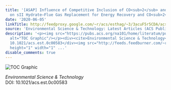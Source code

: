 ```yaml
---
title: '[ASAP] Influence of Competitive Inclusion of CO<sub>2</sub> and N<sub>2</sub>
  on sII Hydrate–Flue Gas Replacement for Energy Recovery and CO<sub>2</sub> Sequestration'
date: '2020-06-05'
linkTitle: http://feedproxy.google.com/~r/acs/esthag/~3/3acuF5r5CDA/acs.est.0c00583
source: 'Environmental Science & Technology: Latest Articles (ACS Publications)'
description: '<p><img src="https://pubs.acs.org/na101/home/literatum/publisher/achs/journals/content/esthag/0/esthag.ahead-of-print/acs.est.0c00583/20200605/images/medium/es0c00583_0007.gif"
  alt="TOC Graphic"/></p><div><cite>Environmental Science & Technology</cite></div><div>DOI:
  10.1021/acs.est.0c00583</div><img src="http://feeds.feedburner.com/~r/acs/esthag/~4/3acuF5r5CDA"
  height="1" width="1" ...'
disable_comments: true
---
```

<p><img src="https://pubs.acs.org/na101/home/literatum/publisher/achs/journals/content/esthag/0/esthag.ahead-of-print/acs.est.0c00583/20200605/images/medium/es0c00583_0007.gif" alt="TOC Graphic"/></p><div><cite>Environmental Science & Technology</cite></div><div>DOI: 10.1021/acs.est.0c00583</div><img src="http://feeds.feedburner.com/~r/acs/esthag/~4/3acuF5r5CDA" height="1" width="1" ...